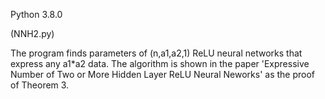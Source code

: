 Python 3.8.0

(NNH2.py)

The program finds parameters of (n,a1,a2,1) ReLU neural networks that express any a1*a2 data.
The algorithm is shown in the paper 'Expressive Number of Two or More Hidden Layer ReLU Neural Neworks' as the proof of Theorem 3.
